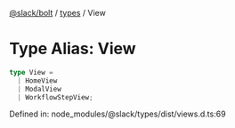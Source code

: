 [@slack/bolt](../../../../index.md) / [types](../index.md) / View

# Type Alias: View

```ts
type View = 
  | HomeView
  | ModalView
  | WorkflowStepView;
```

Defined in: node\_modules/@slack/types/dist/views.d.ts:69
